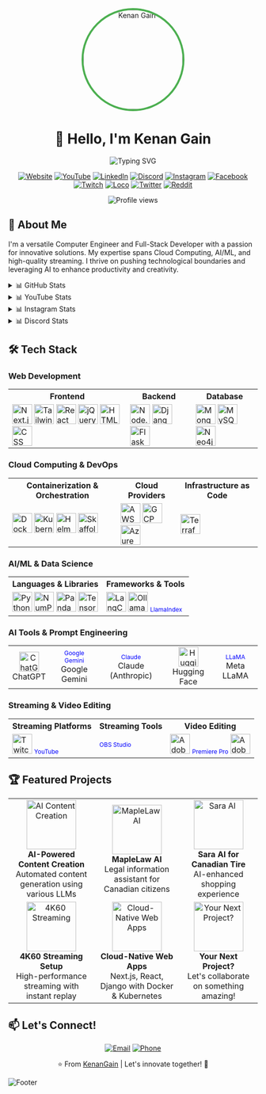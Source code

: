 <div align="center">
  <img src="https://github.com/KenanGain/KenanGain/blob/main/Screenshot_20230128-144804490-01.jpeg" alt="Kenan Gain" width="200" height="200" style="border-radius:50%; object-fit: cover; border: 4px solid #4CAF50;">
</div>

<h1 align="center">👋 Hello, I'm Kenan Gain</h1>

<p align="center">
  <img src="https://readme-typing-svg.herokuapp.com?font=Fira+Code&pause=1000&color=2196F3&center=true&vCenter=true&width=435&lines=Computer+Engineer;Full-Stack+Developer;Cloud+Engineer;AI+Engineer;YouTuber;Streamer;Editor;" alt="Typing SVG" />
</p>

<p align="center">
  <a href="https://www.kenangain.com/"><img src="https://img.shields.io/badge/Website-kenangain.com-1abc9c?style=for-the-badge&logo=google-chrome" alt="Website"></a>
  <a href="https://www.youtube.com/@KnightGamer87"><img src="https://img.shields.io/badge/YouTube-KnightGamer87-ff0000?style=for-the-badge&logo=youtube" alt="YouTube"></a>
  <a href="https://www.linkedin.com/in/kenan-gain-33048518a/"><img src="https://img.shields.io/badge/LinkedIn-Kenan%20Gain-0077b5?style=for-the-badge&logo=linkedin" alt="LinkedIn"></a>
  <a href="https://discord.gg/7uSszWu"><img src="https://img.shields.io/badge/Discord-Join%20Server-7289da?style=for-the-badge&logo=discord" alt="Discord"></a>
  <a href="https://instagram.com/knightgamer87/?hl=en"><img src="https://img.shields.io/badge/Instagram-knightgamer87-e4405f?style=for-the-badge&logo=instagram" alt="Instagram"></a>
  <a href="https://facebook.com/kenan.gain"><img src="https://img.shields.io/badge/Facebook-Kenan%20Gain-1877f2?style=for-the-badge&logo=facebook" alt="Facebook"></a>
  <a href="https://twitch.tv/knightgamer2910"><img src="https://img.shields.io/badge/Twitch-knightgamer2910-9146ff?style=for-the-badge&logo=twitch" alt="Twitch"></a>
  <a href="https://loco.gg/streamers/IGK07LN6IY"><img src="https://img.shields.io/badge/Loco-KnightGamer87-ff5c5c?style=for-the-badge&logo=loco" alt="Loco"></a>
  <a href="https://twitter.com/gain_kenan"><img src="https://img.shields.io/badge/Twitter-gain_kenan-1da1f2?style=for-the-badge&logo=twitter" alt="Twitter"></a>
  <a href="https://www.reddit.com/user/Automated_Artistry"><img src="https://img.shields.io/badge/Reddit-Automated_Artistry-ff4500?style=for-the-badge&logo=reddit" alt="Reddit"></a>
</p>



<p align="center">
  <img src="https://komarev.com/ghpvc/?username=KenanGain&color=blueviolet&style=flat-square&label=Profile+Views" alt="Profile views">
</p>

## 🚀 About Me

I'm a versatile Computer Engineer and Full-Stack Developer with a passion for innovative solutions. My expertise spans Cloud Computing, AI/ML, and high-quality streaming. I thrive on pushing technological boundaries and leveraging AI to enhance productivity and creativity.

<details>
  <summary>📊 GitHub Stats</summary>
  <p align="center">
    <img src="https://github-readme-stats.vercel.app/api?username=KenanGain&show_icons=true&theme=radical" alt="Kenan's GitHub stats">
    <img src="https://github-readme-streak-stats.herokuapp.com/?user=KenanGain&theme=radical" alt="Kenan's GitHub streak">
  </p>
</details>

<details>
  <summary>📊 YouTube Stats</summary>
  <p align="center">
    <img src="https://img.shields.io/badge/YouTube-1.43K%20subscribers-ff0000?style=for-the-badge&logo=youtube" alt="YouTube Subscribers">
    <img src="https://img.shields.io/badge/YouTube-1,274%20videos-ff0000?style=for-the-badge&logo=youtube" alt="YouTube Videos">
    <img src="https://img.shields.io/badge/YouTube-3,31,838%20views-ff0000?style=for-the-badge&logo=youtube" alt="YouTube Views">
  </p>
</details>

<details>
  <summary>📊 Instagram Stats</summary>
  <p align="center">
    <img src="https://img.shields.io/badge/Instagram-382%20posts-e4405f?style=for-the-badge&logo=instagram" alt="Instagram Posts">
    <img src="https://img.shields.io/badge/Instagram-228%20followers-e4405f?style=for-the-badge&logo=instagram" alt="Instagram Followers">
  </p>
</details>

<details>
  <summary>📊 Discord Stats</summary>
  <p align="center">
    <img src="https://img.shields.io/badge/Discord-100%2B%20members-7289da?style=for-the-badge&logo=discord" alt="Discord Members">
  </p>
</details>

## 🛠️ Tech Stack

### Web Development

<table>
  <tr>
    <th>Frontend</th>
    <th>Backend</th>
    <th>Database</th>
  </tr>
  <tr>
    <td>
      <img src="https://cdn.worldvectorlogo.com/logos/next-js.svg" width="40" height="40" alt="Next.js"/>
      <img src="https://cdn.worldvectorlogo.com/logos/tailwindcss.svg" width="40" height="40" alt="Tailwind CSS"/>
      <img src="https://cdn.worldvectorlogo.com/logos/react-2.svg" width="40" height="40" alt="React"/>
      <img src="https://cdn.worldvectorlogo.com/logos/jquery-4.svg" width="40" height="40" alt="jQuery"/>
      <img src="https://cdn.worldvectorlogo.com/logos/html-1.svg" width="40" height="40" alt="HTML"/>
      <img src="https://cdn.worldvectorlogo.com/logos/css-3.svg" width="40" height="40" alt="CSS"/>
    </td>
    <td>
      <img src="https://cdn.worldvectorlogo.com/logos/nodejs-icon.svg" width="40" height="40" alt="Node.js"/>
      <img src="https://cdn.worldvectorlogo.com/logos/django.svg" width="40" height="40" alt="Django"/>
      <img src="https://cdn.worldvectorlogo.com/logos/flask.svg" width="40" height="40" alt="Flask"/>
    </td>
    <td>
      <img src="https://cdn.worldvectorlogo.com/logos/mongodb-icon-1.svg" width="40" height="40" alt="MongoDB"/>
      <img src="https://cdn.worldvectorlogo.com/logos/mysql-6.svg" width="40" height="40" alt="MySQL"/>
      <img src="https://dist.neo4j.com/wp-content/uploads/20210423072157/neo4j-logo-2020-1.svg" width="40" height="40" alt="Neo4j"/>
    </td>
  </tr>
</table>

### Cloud Computing & DevOps

<table>
  <tr>
    <th>Containerization & Orchestration</th>
    <th>Cloud Providers</th>
    <th>Infrastructure as Code</th>
  </tr>
  <tr>
    <td>
      <img src="https://cdn.worldvectorlogo.com/logos/docker.svg" width="40" height="40" alt="Docker"/>
      <img src="https://cdn.worldvectorlogo.com/logos/kubernetes.svg" width="40" height="40" alt="Kubernetes"/>
      <img src="https://helm.sh/img/helm.svg" width="40" height="40" alt="Helm"/>
      <img src="https://skaffold.dev/images/skaffold-logo-white.png" width="40" height="40" alt="Skaffold"/>
    </td>
    <td>
      <img src="https://cdn.worldvectorlogo.com/logos/aws-2.svg" width="40" height="40" alt="AWS"/>
      <img src="https://cdn.worldvectorlogo.com/logos/google-cloud-1.svg" width="40" height="40" alt="GCP"/>
      <img src="https://cdn.worldvectorlogo.com/logos/azure-1.svg" width="40" height="40" alt="Azure"/>
    </td>
    <td>
      <img src="https://cdn.worldvectorlogo.com/logos/terraform-enterprise.svg" width="40" height="40" alt="Terraform"/>
    </td>
  </tr>
</table>

### AI/ML & Data Science

<table>
  <tr>
    <th>Languages & Libraries</th>
    <th>Frameworks & Tools</th>
  </tr>
  <tr>
    <td>
      <img src="https://cdn.worldvectorlogo.com/logos/python-5.svg" width="40" height="40" alt="Python"/>
      <img src="https://cdn.worldvectorlogo.com/logos/numpy-1.svg" width="40" height="40" alt="NumPy"/>
      <img src="https://cdn.worldvectorlogo.com/logos/pandas-1.svg" width="40" height="40" alt="Pandas"/>
      <img src="https://cdn.worldvectorlogo.com/logos/tensorflow-2.svg" width="40" height="40" alt="TensorFlow"/>
    </td>
    <td>
      <img src="https://raw.githubusercontent.com/hwchase17/langchain/master/.github/logo.svg" width="40" height="40" alt="LangChain"/>
      <img src="https://ollama.ai/public/ollama.png" width="40" height="40" alt="Ollama"/>
      <span style="color: blue; font-size: 12px;">LlamaIndex</span>
    </td>
  </tr>
</table>

### AI Tools & Prompt Engineering

<table>
  <tr>
    <td align="center"><img src="https://upload.wikimedia.org/wikipedia/commons/0/04/ChatGPT_logo.svg" width="40" height="40" alt="ChatGPT"/><br>ChatGPT</td>
    <td align="center"><span style="color: blue; font-size: 12px;">Google Gemini</span><br>Google Gemini</td>
    <td align="center"><span style="color: blue; font-size: 12px;">Claude</span><br>Claude (Anthropic)</td>
    <td align="center"><img src="https://huggingface.co/front/assets/huggingface_logo-noborder.svg" width="40" height="40" alt="Hugging Face"/><br>Hugging Face</td>
    <td align="center"><span style="color: blue; font-size: 12px;">LLaMA</span><br>Meta LLaMA</td>
  </tr>
</table>

### Streaming & Video Editing

<table>
  <tr>
    <th>Streaming Platforms</th>
    <th>Streaming Tools</th>
    <th>Video Editing</th>
  </tr>
  <tr>
    <td>
      <img src="https://cdn.worldvectorlogo.com/logos/twitch-logo-2019.svg" width="40" height="40" alt="Twitch"/>
      <span style="color: blue; font-size: 12px;">YouTube</span>
    </td>
    <td>
      <span style="color: blue; font-size: 12px;">OBS Studio</span>
    </td>
    <td>
      <img src="https://cdn.worldvectorlogo.com/logos/adobe-photoshop-2.svg" width="40" height="40" alt="Adobe Photoshop"/>
      <span style="color: blue; font-size: 12px;">Premiere Pro</span>
      <img src="https://cdn.worldvectorlogo.com/logos/after-effects-1.svg" width="40" height="40" alt="Adobe After Effects"/>
    </td>
  </tr>
</table>

## 🏆 Featured Projects

<table align="center">
  <tr>
    <td align="center">
      <img src="https://via.placeholder.com/150" width="100" height="100" alt="AI Content Creation"/>
      <br>
      <strong>AI-Powered Content Creation</strong>
      <br>
      Automated content generation using various LLMs
    </td>
    <td align="center">
      <img src="https://via.placeholder.com/150" width="100" height="100" alt="MapleLaw AI"/>
      <br>
      <strong>MapleLaw AI</strong>
      <br>
      Legal information assistant for Canadian citizens
    </td>
    <td align="center">
      <img src="https://via.placeholder.com/150" width="100" height="100" alt="Sara AI"/>
      <br>
      <strong>Sara AI for Canadian Tire</strong>
      <br>
      AI-enhanced shopping experience
    </td>
  </tr>
  <tr>
    <td align="center">
      <img src="https://via.placeholder.com/150" width="100" height="100" alt="4K60 Streaming"/>
      <br>
      <strong>4K60 Streaming Setup</strong>
      <br>
      High-performance streaming with instant replay
    </td>
    <td align="center">
      <img src="https://via.placeholder.com/150" width="100" height="100" alt="Cloud-Native Web Apps"/>
      <br>
      <strong>Cloud-Native Web Apps</strong>
      <br>
      Next.js, React, Django with Docker & Kubernetes
    </td>
    <td align="center">
      <img src="https://via.placeholder.com/150" width="100" height="100" alt="Your Next Project?"/>
      <br>
      <strong>Your Next Project?</strong>
      <br>
      Let's collaborate on something amazing!
    </td>
  </tr>
</table>

## 📫 Let's Connect!

<p align="center">
  <a href="mailto:kenangain2910@gmail.com"><img src="https://img.shields.io/badge/Email-kenangain2910%40gmail.com-D14836?style=for-the-badge&logo=gmail&logoColor=white" alt="Email"></a>
  <a href="tel:+14374364786"><img src="https://img.shields.io/badge/Phone-%2B1%20(437--436--4786)-25D366?style=for-the-badge&logo=whatsapp&logoColor=white" alt="Phone"></a>
</p>

<div align="center">
  
⭐️ From [KenanGain](https://github.com/KenanGain) | Let's innovate together! 🚀

</div>

![Footer](https://capsule-render.vercel.app/api?type=waving&color=gradient&height=110&section=footer)

